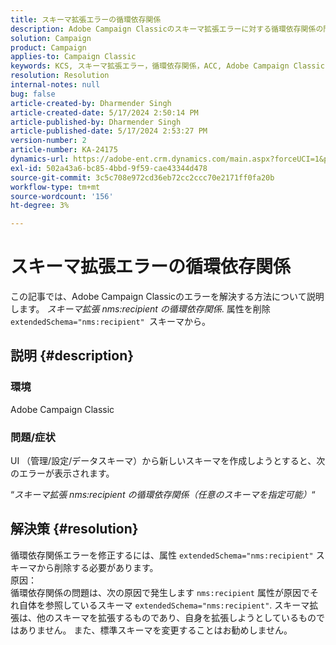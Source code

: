 ```yaml
---
title: スキーマ拡張エラーの循環依存関係
description: Adobe Campaign Classicのスキーマ拡張エラーに対する循環依存関係の問題を解決する方法を説明します。
solution: Campaign
product: Campaign
applies-to: Campaign Classic
keywords: KCS, スキーマ拡張エラー，循環依存関係，ACC, Adobe Campaign Classic
resolution: Resolution
internal-notes: null
bug: false
article-created-by: Dharmender Singh
article-created-date: 5/17/2024 2:50:14 PM
article-published-by: Dharmender Singh
article-published-date: 5/17/2024 2:53:27 PM
version-number: 2
article-number: KA-24175
dynamics-url: https://adobe-ent.crm.dynamics.com/main.aspx?forceUCI=1&pagetype=entityrecord&etn=knowledgearticle&id=095a0fc3-5c14-ef11-9f89-000d3a37816b
exl-id: 502a43a6-bc85-4bbd-9f59-cae43344d478
source-git-commit: 3c5c708e972cd36eb72cc2ccc70e2171ff0fa20b
workflow-type: tm+mt
source-wordcount: '156'
ht-degree: 3%

---
```


# スキーマ拡張エラーの循環依存関係


この記事では、Adobe Campaign Classicのエラーを解決する方法について説明します。 *スキーマ拡張 nms:recipient の循環依存関係*. 属性を削除 `extendedSchema="nms:recipient" `スキーマから。

## 説明 {#description}


### 環境

Adobe Campaign Classic

### 問題/症状

UI （管理/設定/データスキーマ）から新しいスキーマを作成しようとすると、次のエラーが表示されます。

“*スキーマ拡張 nms:recipient の循環依存関係（任意のスキーマを指定可能）*“


## 解決策 {#resolution}


循環依存関係エラーを修正するには、属性 `extendedSchema="nms:recipient"` スキーマから削除する必要があります。
<br>原因：<br>
循環依存関係の問題は、次の原因で発生します `nms:recipient` 属性が原因でそれ自体を参照しているスキーマ `extendedSchema="nms:recipient"`. スキーマ拡張は、他のスキーマを拡張するものであり、自身を拡張しようとしているものではありません。 また、標準スキーマを変更することはお勧めしません。
